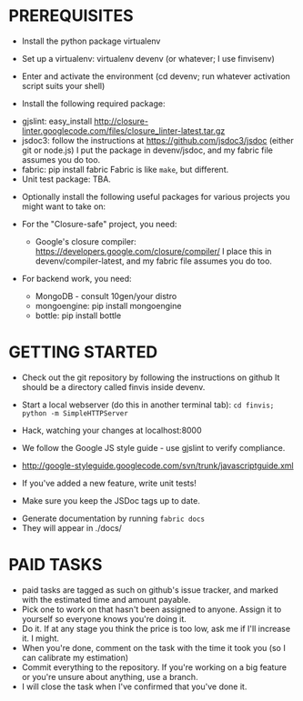 PREREQUISITES
=============

* Install the python package virtualenv
* Set up a virtualenv: virtualenv devenv (or whatever; I use finvisenv)
* Enter and activate the environment (cd devenv; run whatever activation script suits your shell)

* Install the following required package:
 - gjslint: easy_install http://closure-linter.googlecode.com/files/closure_linter-latest.tar.gz
 - jsdoc3: follow the instructions at https://github.com/jsdoc3/jsdoc (either git or node.js)
           I put the package in devenv/jsdoc, and my fabric file assumes you do too.
 - fabric: pip install fabric
           Fabric is like `make`, but different.
 - Unit test package: TBA.

* Optionally install the following useful packages for various projects you might want to take on:
 - For the "Closure-safe" project, you need: 
    - Google's closure compiler: https://developers.google.com/closure/compiler/
      I place this in devenv/compiler-latest, and my fabric file assumes you do too.

 - For backend work, you need:
    - MongoDB - consult 10gen/your distro
    - mongoengine: pip install mongoengine
    - bottle: pip install bottle
 
GETTING STARTED
===============

* Check out the git repository by following the instructions on github
 It should be a directory called finvis inside devenv.

* Start a local webserver (do this in another terminal tab):
  `cd finvis; python -m SimpleHTTPServer`

* Hack, watching your changes at localhost:8000

* We follow the Google JS style guide - use gjslint to verify compliance.
 - http://google-styleguide.googlecode.com/svn/trunk/javascriptguide.xml

* If you've added a new feature, write unit tests!

* Make sure you keep the JSDoc tags up to date. 
 - Generate documentation by running `fabric docs`
 - They will appear in ./docs/

PAID TASKS
==========

 - paid tasks are tagged as such on github's issue tracker, and marked with the estimated time and amount payable. 
 - Pick one to work on that hasn't been assigned to anyone. Assign it to yourself so everyone knows you're doing it.
 - Do it. If at any stage you think the price is too low, ask me if I'll increase it. I might.
 - When you're done, comment on the task with the time it took you (so I can calibrate my estimation)
 - Commit everything to the repository. If you're working on a big feature or you're unsure about anything, use a branch.
 - I will close the task when I've confirmed that you've done it.

